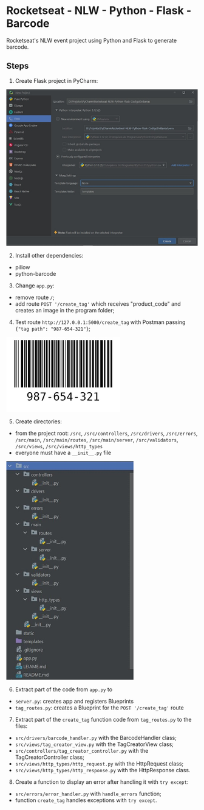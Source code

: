 # Rocketseat - NLW - Python - Flask - Barcode

Rocketseat's NLW event project using Python and Flask to generate barcode.

## Steps
1. Create Flask project in PyCharm:

![Image-1-PyCharm-InitProject](imgs/Img-1-PyCharm-Init.jpg)

2. Install other dependencies:
- pillow
- python-barcode

3. Change `app.py`:
- remove route `/`;
- add route `POST '/create_tag'` which receives "product_code" and creates an image in the program folder;

4. Test route `http://127.0.0.1:5000/create_tag` with Postman passing ```{"tag path": "987-654-321"}```;

![imgs/Img-2-Test-987-654-32](imgs/Img-2-Test-987-654-321.jpg)

5. Create directories:
- from the project root: `/src`, `/src/controllers`, `/src/drivers`, `/src/errors`, `/src/main`,
   `/src/main/routes`, `/src/main/server`, `/src/validators`, `/src/views`, `/src/views/http_types`
- everyone must have a `__init__.py` file

![imgs/Img-3-Directories.jpg](imgs/Img-3-Directories.jpg)

6. Extract part of the code from `app.py` to
- `server.py`: creates app and registers Blueprints
- `tag_routes.py`: creates a Blueprint for the `POST '/create_tag'` route

7. Extract part of the `create_tag` function code from `tag_routes.py` to the files:
- `src/drivers/barcode_handler.py` with the BarcodeHandler class;
- `src/views/tag_creator_view.py` with the TagCreatorView class;
- `src/controllers/tag_creator_controller.py` with the TagCreatorController class;
- `src/views/http_types/http_request.py` with the HttpRequest class;
- `src/views/http_types/http_response.py` with the HttpResponse class.

8. Create a function to display an error after handling it with `try except`:
- `src/errors/error_handler.py` with `handle_errors` function;
- function `create_tag` handles exceptions with `try except`.
